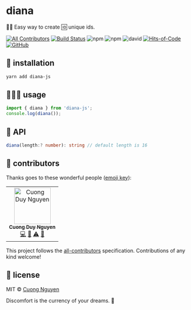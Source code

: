 # diana

👸🏻 Easy way to create 🆔 unique ids.

[![All Contributors](https://img.shields.io/badge/all_contributors-1-orange.svg)](#contributors)
[![Build Status](https://travis-ci.com/103cuong/diana.svg?branch=master)](https://travis-ci.com/103cuong/diana)
![npm](https://img.shields.io/npm/v/diana-js.svg)
![npm](https://img.shields.io/npm/dw/diana-js)
![david](https://img.shields.io/david/103cuong/diana.svg)
[![Hits-of-Code](https://hitsofcode.com/github/103cuong/diana)](https://hitsofcode.com/view/github/103cuong/diana)
[![GitHub](https://img.shields.io/github/license/103cuong/diana.svg)](https://github.com/103cuong/diana/blob/master/LICENSE)

## 🧰 installation

```sh
yarn add diana-js
```

## 🧑🏻‍💻 usage

```javascript
import { diana } from 'diana-js';
console.log(diana());
```

## 🌳 API

```ts
diana(length:? number): string // default length is 16
```

## 🤝 contributors

Thanks goes to these wonderful people ([emoji key](https://allcontributors.org/docs/en/emoji-key)):

<!-- ALL-CONTRIBUTORS-LIST:START - Do not remove or modify this section -->
<!-- prettier-ignore -->
<table><tr><td align="center"><a href="http://103cuong.me"><img src="https://avatars0.githubusercontent.com/u/34389409?v=4" width="100px;" alt="Cuong Duy Nguyen"/><br /><sub><b>Cuong Duy Nguyen</b></sub></a><br /><a href="https://github.com/103cuong/diana/commits?author=103cuong" title="Code">💻</a> <a href="https://github.com/103cuong/diana/commits?author=103cuong" title="Documentation">📖</a> <a href="https://github.com/103cuong/diana/commits?author=103cuong" title="Tests">⚠️</a> <a href="#review-103cuong" title="Reviewed Pull Requests">👀</a></td></tr></table>

<!-- ALL-CONTRIBUTORS-LIST:END -->

This project follows the [all-contributors](https://github.com/all-contributors/all-contributors) specification. Contributions of any kind welcome!

## 🔖 license

MIT © [Cuong Nguyen](https://www.linkedin.com/in/cuong9/)


<!-- INSPIRATIONAL_QUOTE_START -->
Discomfort is the currency of your dreams.
🐶
<!-- INSPIRATIONAL_QUOTE_END -->
